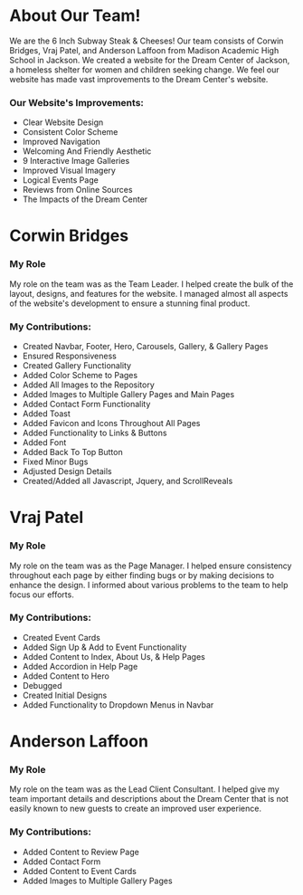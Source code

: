 
# About Our Team!
We are the 6 Inch Subway Steak & Cheeses! Our team consists of Corwin Bridges, Vraj Patel, and Anderson Laffoon from Madison Academic High School in Jackson. We created a website for the Dream Center of Jackson, a homeless shelter for women and children seeking change. We feel our website has made vast improvements to the Dream Center's website.
### Our Website's Improvements:

* Clear Website Design
* Consistent Color Scheme
* Improved Navigation
* Welcoming And Friendly Aesthetic
* 9 Interactive Image Galleries
* Improved Visual Imagery
* Logical Events Page
* Reviews from Online Sources
* The Impacts of the Dream Center

# Corwin Bridges
### My Role
My role on the team was as the Team Leader. I helped create the bulk of the layout, designs, and features for the website. I managed almost all aspects of the website's development to ensure a stunning final product.
### My Contributions:

* Created Navbar, Footer, Hero, Carousels, Gallery, & Gallery Pages
* Ensured Responsiveness
* Created Gallery Functionality
* Added Color Scheme to Pages
* Added All Images to the Repository
* Added Images to Multiple Gallery Pages and Main Pages
* Added Contact Form Functionality
* Added Toast
* Added Favicon and Icons Throughout All Pages
* Added Functionality to Links & Buttons
* Added Font
* Added Back To Top Button
* Fixed Minor Bugs
* Adjusted Design Details
* Created/Added all Javascript, Jquery, and ScrollReveals

# Vraj Patel
### My Role
My role on the team was as the Page Manager. I helped ensure consistency throughout each page by either finding bugs or by making decisions to enhance the design. I informed about various problems to the team to help focus our efforts.

### My Contributions:
* Created Event Cards
* Added Sign Up & Add to Event Functionality
* Added Content to Index, About Us, & Help Pages
* Added Accordion in Help Page
* Added Content to Hero
* Debugged
* Created Initial Designs
* Added Functionality to Dropdown Menus in Navbar

# Anderson Laffoon
### My Role
My role on the team was as the Lead Client Consultant. I helped give my team important details and descriptions about the Dream Center that is not easily known to new guests to create an improved user experience.

### My Contributions:
* Added Content to Review Page
* Added Contact Form
* Added Content to Event Cards
* Added Images to Multiple Gallery Pages
